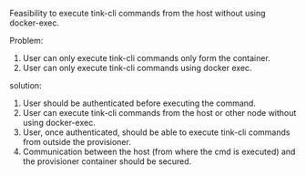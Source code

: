 Feasibility to execute tink-cli commands from the host without using docker-exec. 

Problem: 
1) User can only execute tink-cli commands only form the container.
2) User can only execute tink-cli commands using docker exec.

solution:
1) User should be authenticated before executing the command. 
2) User can execute tink-cli commands from the host or other node without using docker-exec. 
3) User, once authenticated, should be able to execute tink-cli commands from outside the provisioner.
4) Communication between the host (from where the cmd is executed) and the provisioner container should be secured.  
